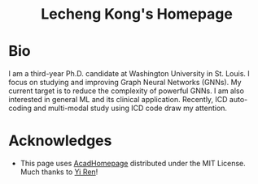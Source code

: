 
<h1 align="center">
Lecheng Kong's Homepage
</h1>

# Bio

I am a third-year Ph.D. candidate at Washington University in St. Louis. I focus on studying and improving Graph Neural Networks (GNNs). My current target is to reduce the complexity of powerful GNNs. I am also interested in general ML and its clinical application. Recently, ICD auto-coding and multi-modal study using ICD code draw my attention.

# Acknowledges

- This page uses [AcadHomepage](https://github.com/RayeRen/acad-homepage.github.io) distributed under the MIT License. Much thanks to [Yi Ren](https://rayeren.github.io/)!
